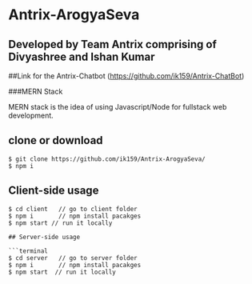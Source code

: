 # Antrix-ArogyaSeva
## Developed by Team Antrix comprising of Divyashree and Ishan Kumar

##Link for the Antrix-Chatbot (https://github.com/ik159/Antrix-ChatBot)

###MERN Stack

MERN stack is the idea of using Javascript/Node for fullstack web development.

## clone or download
```terminal
$ git clone https://github.com/ik159/Antrix-ArogyaSeva/
$ npm i
```
## Client-side usage
```terminal
$ cd client   // go to client folder
$ npm i       // npm install pacakges
$ npm start // run it locally

## Server-side usage

```terminal
$ cd server   // go to server folder
$ npm i       // npm install pacakges
$ npm start  // run it locally
